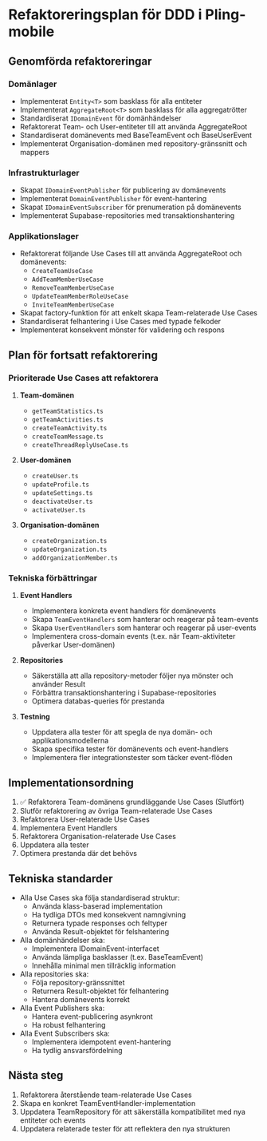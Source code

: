 # Refaktoreringsplan för DDD i Pling-mobile

## Genomförda refaktoreringar

### Domänlager
- Implementerat `Entity<T>` som basklass för alla entiteter
- Implementerat `AggregateRoot<T>` som basklass för alla aggregatrötter
- Standardiserat `IDomainEvent` för domänhändelser
- Refaktorerat Team- och User-entiteter till att använda AggregateRoot
- Standardiserat domänevents med BaseTeamEvent och BaseUserEvent
- Implementerat Organisation-domänen med repository-gränssnitt och mappers

### Infrastrukturlager
- Skapat `IDomainEventPublisher` för publicering av domänevents
- Implementerat `DomainEventPublisher` för event-hantering
- Skapat `IDomainEventSubscriber` för prenumeration på domänevents
- Implementerat Supabase-repositories med transaktionshantering

### Applikationslager
- Refaktorerat följande Use Cases till att använda AggregateRoot och domänevents:
  - `CreateTeamUseCase`
  - `AddTeamMemberUseCase`
  - `RemoveTeamMemberUseCase`
  - `UpdateTeamMemberRoleUseCase`
  - `InviteTeamMemberUseCase`
- Skapat factory-funktion för att enkelt skapa Team-relaterade Use Cases
- Standardiserat felhantering i Use Cases med typade felkoder
- Implementerat konsekvent mönster för validering och respons

## Plan för fortsatt refaktorering

### Prioriterade Use Cases att refaktorera
1. **Team-domänen**
   - `getTeamStatistics.ts`
   - `getTeamActivities.ts`
   - `createTeamActivity.ts`
   - `createTeamMessage.ts`
   - `createThreadReplyUseCase.ts`

2. **User-domänen**
   - `createUser.ts`
   - `updateProfile.ts`
   - `updateSettings.ts`
   - `deactivateUser.ts`
   - `activateUser.ts`

3. **Organisation-domänen**
   - `createOrganization.ts`
   - `updateOrganization.ts`
   - `addOrganizationMember.ts`

### Tekniska förbättringar
1. **Event Handlers**
   - Implementera konkreta event handlers för domänevents
   - Skapa `TeamEventHandlers` som hanterar och reagerar på team-events
   - Skapa `UserEventHandlers` som hanterar och reagerar på user-events
   - Implementera cross-domain events (t.ex. när Team-aktiviteter påverkar User-domänen)

2. **Repositories**
   - Säkerställa att alla repository-metoder följer nya mönster och använder Result
   - Förbättra transaktionshantering i Supabase-repositories
   - Optimera databas-queries för prestanda

3. **Testning**
   - Uppdatera alla tester för att spegla de nya domän- och applikationsmodellerna
   - Skapa specifika tester för domänevents och event-handlers
   - Implementera fler integrationstester som täcker event-flöden

## Implementationsordning
1. ✅ Refaktorera Team-domänens grundläggande Use Cases (Slutfört)
2. Slutför refaktorering av övriga Team-relaterade Use Cases
3. Refaktorera User-relaterade Use Cases
4. Implementera Event Handlers
5. Refaktorera Organisation-relaterade Use Cases
6. Uppdatera alla tester
7. Optimera prestanda där det behövs

## Tekniska standarder
- Alla Use Cases ska följa standardiserad struktur:
  - Använda klass-baserad implementation
  - Ha tydliga DTOs med konsekvent namngivning
  - Returnera typade responses och feltyper
  - Använda Result-objektet för felshantering
- Alla domänhändelser ska:
  - Implementera IDomainEvent-interfacet
  - Använda lämpliga basklasser (t.ex. BaseTeamEvent)
  - Innehålla minimal men tillräcklig information
- Alla repositories ska:
  - Följa repository-gränssnittet
  - Returnera Result-objektet för felhantering
  - Hantera domänevents korrekt
- Alla Event Publishers ska:
  - Hantera event-publicering asynkront
  - Ha robust felhantering
- Alla Event Subscribers ska:
  - Implementera idempotent event-hantering
  - Ha tydlig ansvarsfördelning

## Nästa steg
1. Refaktorera återstående team-relaterade Use Cases
2. Skapa en konkret TeamEventHandler-implementation
3. Uppdatera TeamRepository för att säkerställa kompatibilitet med nya entiteter och events
4. Uppdatera relaterade tester för att reflektera den nya strukturen 